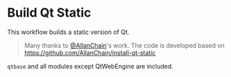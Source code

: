# Build Qt Static

This workflow builds a static version of Qt.

> Many thanks to [@AllanChain](https://github.com/AllanChain/)'s work.
> The code is developed based on https://github.com/AllanChain/install-qt-static

`qtbase` and all modules except QtWebEngine are included.
